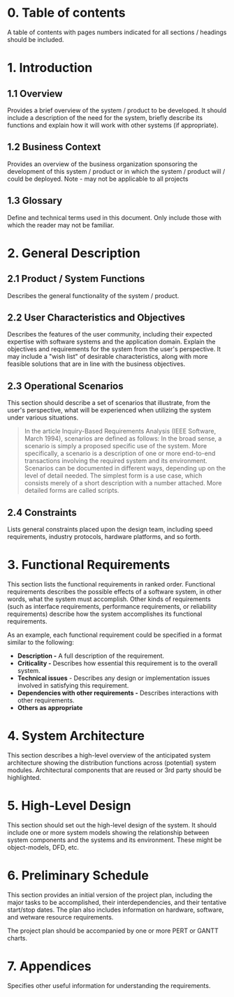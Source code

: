 # 0. Table of contents

A table of contents with pages numbers indicated for all sections / headings should be included.

# 1. Introduction

## 1.1 Overview
Provides a brief overview of the system / product to be developed. It should include a description of the need for the system, briefly describe its functions and explain how it will work with other systems (if appropriate).

## 1.2 Business Context
Provides an overview of the business organization sponsoring the development of this system / product or in which the system / product will / could be deployed. Note - may not be applicable to all projects

## 1.3 Glossary
Define and technical terms used in this document. Only include those with which the reader may not be familiar.

# 2. General Description

## 2.1 Product / System Functions
Describes the general functionality of the system / product.

## 2.2 User Characteristics and Objectives
Describes the features of the user community, including their expected expertise with software systems and the application domain. Explain the objectives and requirements for the system from the user's perspective. It may include a "wish list" of desirable characteristics, along with more feasible solutions that are in line with the business objectives.

## 2.3 Operational Scenarios
This section should describe a set of scenarios that illustrate, from the user's perspective, what will be experienced when utilizing the system under various situations.

> In the article Inquiry-Based Requirements Analysis (IEEE Software, March 1994), scenarios are defined as follows: In the broad sense, a scenario is simply a proposed specific use of the system. More specifically, a scenario is a description of one or more end-to-end transactions involving the required system and its environment. Scenarios can be documented in different ways, depending up on the level of detail needed. The simplest form is a use case, which consists merely of a short description with a number attached. More detailed forms are called scripts.  

## 2.4 Constraints
Lists general constraints placed upon the design team, including speed requirements, industry protocols, hardware platforms, and so forth.

# 3. Functional Requirements
This section lists the functional requirements in ranked order. Functional requirements describes the possible effects of a software system, in other words, what the system must accomplish. Other kinds of requirements (such as interface requirements, performance requirements, or reliability requirements) describe how the system accomplishes its functional requirements.

As an example, each functional requirement could be specified in a format similar to the following:

 * **Description -** A full description of the requirement.
 * **Criticality -** Describes how essential this requirement is to the overall system.
 * **Technical issues** - Describes any design or implementation issues involved in satisfying this requirement.
 * **Dependencies with other requirements -** Describes interactions with other requirements.
 * **Others as appropriate**

# 4. System Architecture
This section describes a high-level overview of the anticipated system architecture showing the distribution functions across (potential) system modules. Architectural components that are reused or 3rd party should be highlighted.

# 5. High-Level Design
This section should set out the high-level design of the system. It should include one or more system models showing the relationship between system components and the systems and its environment. These might be object-models, DFD, etc.

# 6. Preliminary Schedule
This section provides an initial version of the project plan, including the major tasks to be accomplished, their interdependencies, and their tentative start/stop dates. The plan also includes information on hardware, software, and wetware resource requirements.

The project plan should be accompanied by one or more PERT or GANTT charts.

# 7. Appendices
Specifies other useful information for understanding the requirements. 

 


